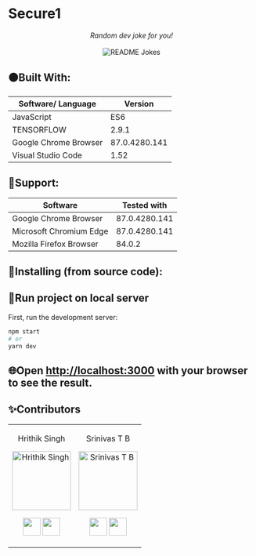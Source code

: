 # Secure1 
<div align="center"> 
<i>Random dev joke for you!</i></br></br>
<img align="center" src="https://readme-jokes.vercel.app/api?bgColor=%23073b4c&textColor=%2306d6a0&aColor=%2306d6a0&borderColor=%2306d6a0" alt="README Jokes">
</div>

## 🟠Built With:
| Software/ Language | Version |
|----------|---------|
| JavaScript | ES6 |
| TENSORFLOW | 2.9.1 |
| Google Chrome Browser | 87.0.4280.141 |
| Visual Studio Code | 1.52 |
## 🔴Support:
| Software | Tested with |
|----------|-------------|
| Google Chrome Browser | 87.0.4280.141 |
| Microsoft Chromium Edge | 87.0.4280.141 |
| Mozilla Firefox Browser | 84.0.2 |

## 🌈Installing (from source code):

## 📢Run project on local server

First, run the development server:

```bash
npm start
# or
yarn dev
```
## 🌐Open [http://localhost:3000](http://localhost:3000) with your browser to see the result.


 ## ✨Contributors

<table>
<tr align="center">




<td>

Hrithik Singh

<p align="center">
<img src = "https://avatars.githubusercontent.com/u/96012516?v=4"  height="120" alt="Hrithik Singh">
</p>
<p align="center">
<a href = "https://github.com/curious04"><img src = "https://github.githubassets.com/images/modules/logos_page/GitHub-Mark.png" width="36" height = "36"/></a>
<a href = "https://www.linkedin.com/in/hrithik10/">
<img src = "https://upload.wikimedia.org/wikipedia/commons/thumb/8/81/LinkedIn_icon.svg/2048px-LinkedIn_icon.svg.png" width="36" height="36"/>
</a>
</p>
</td>

<td>

Srinivas T B

<p align="center">
<img src = "https://media-exp1.licdn.com/dms/image/C5103AQHXy5GJCsmLLw/profile-displayphoto-shrink_400_400/0/1586453950743?e=1668038400&v=beta&t=4gQlcpTO5AkDp4s9czUVAU5fSMFZH2jH9xkHaYPyjZQ"  height="120" alt="Srinivas T B">
</p>
<p align="center">
<a href = "https://github.com/notahuman-1-0"><img src = "https://github.githubassets.com/images/modules/logos_page/GitHub-Mark.png" width="36" height = "36"/></a>
<a href = "https://www.linkedin.com/in/srinivas-t-b-33076618b/">
<img src = "https://upload.wikimedia.org/wikipedia/commons/thumb/8/81/LinkedIn_icon.svg/2048px-LinkedIn_icon.svg.png" width="36" height="36"/>
</a>
</p>
</td>

  </tr>
  </table>
